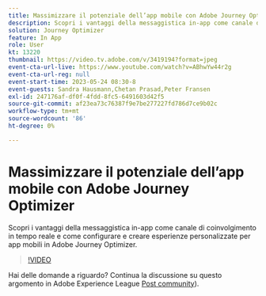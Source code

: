 ```yaml
---
title: Massimizzare il potenziale dell’app mobile con Adobe Journey Optimizer
description: Scopri i vantaggi della messaggistica in-app come canale di coinvolgimento in tempo reale e come configurare e creare esperienze personalizzate per app mobili in Adobe Journey Optimizer.
solution: Journey Optimizer
feature: In App
role: User
kt: 13220
thumbnail: https://video.tv.adobe.com/v/3419194?format=jpeg
event-cta-url-live: https://www.youtube.com/watch?v=ABhwYw44r2g
event-cta-url-reg: null
event-start-time: 2023-05-24 08:30-8
event-guests: Sandra Hausmann,Chetan Prasad,Peter Fransen
exl-id: 247176af-df0f-4fdd-8fc5-6491603d42f5
source-git-commit: af23ea73c76387f9e7be277227fd786d7ce9b02c
workflow-type: tm+mt
source-wordcount: '86'
ht-degree: 0%

---
```


# Massimizzare il potenziale dell’app mobile con Adobe Journey Optimizer

Scopri i vantaggi della messaggistica in-app come canale di coinvolgimento in tempo reale e come configurare e creare esperienze personalizzate per app mobili in Adobe Journey Optimizer.

>[!VIDEO](https://video.tv.adobe.com/v/3419194/?quality=12&learn=on)

Hai delle domande a riguardo? Continua la discussione su questo argomento in Adobe Experience League [Post community](https://experienceleaguecommunities.adobe.com/t5/journey-optimizer-discussions/experience-league-live-post-session-discussion-maximize-your/td-p/599638)).
